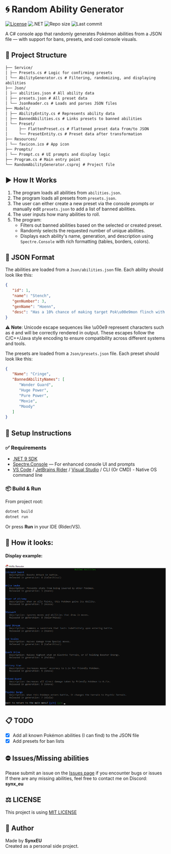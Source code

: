 # 🌀 Random Ability Generator

[![License](https://img.shields.io/github/license/SynxEU/Poke-Ability-Gen)](https://github.com/SynxEU/Poke-Ability-Gen/blob/master/LICENSE)
![.NET](https://img.shields.io/badge/.NET-9.0-blue)
![Repo size](https://img.shields.io/github/repo-size/SynxEU/Poke-Ability-Gen)
![Last commit](https://img.shields.io/github/last-commit/SynxEU/Poke-Ability-Gen)

A C# console app that randomly generates Pokémon abilities from a JSON file — with support for bans, presets, and cool console visuals.
## 📁 Project Structure
```text
├── Service/ 
│ ├── Presets.cs # Logic for confirming presets 
│ └── AbilityGenerator.cs # Filtering, randomizing, and displaying abilities 
├── Json/ 
│ ├── abilities.json # All ability data 
│ ├── presets.json # All preset data 
│ └── JsonReader.cs # Loads and parses JSON files 
├── Models/ 
│ ├── AbilityEntity.cs # Represents ability data 
│ ├── BannedAbilities.cs # Links presets to banned abilities 
│ └── Preset/ 
│     ├── FlattenPreset.cs # Flattened preset data from/to JSON 
│     └── PresetEntity.cs # Preset data after transformation 
├── Resources/ 
│ └── favicon.ico # App icon 
├── Prompts/ 
│ └── Prompt.cs # UI prompts and display logic 
├── Program.cs # Main entry point 
└── RandomAbilityGenerator.csproj # Project file
```

## ▶️ How It Works

1. The program loads all abilities from `abilities.json`.
2. The program loads all presets from `presets.json`.
3. The user can either create a new preset via the console prompts or manually edit `presets.json` to add a list of banned abilities.
4. The user inputs how many abilities to roll.
5. The program:
   - Filters out banned abilities based on the selected or created preset.
   - Randomly selects the requested number of unique abilities.
   - Displays each ability's name, generation, and description using `Spectre.Console` with rich formatting (tables, borders, colors).

## 💾 JSON Format

The abilities are loaded from a `Json/abilities.json` file. Each ability should look like this:
```json
{
   "id": 1,
   "name": "Stench",
   "genNumber": 3,
   "genName": "Hoenn",
   "desc": "Has a 10% chance of making target Pok\u00e9mon flinch with each hit."
}
```
⚠️ **Note**: Unicode escape sequences like \u00e9 represent characters such as é and will be correctly rendered in output. These escapes follow the C/C++/Java style encoding to ensure compatibility across different systems and tools.

The presets are loaded from a `Json/presets.json` file. Each preset should look like this:
```json
{
   "Name": "Cringe",
   "BannedAbilityNames": [
      "Wonder Guard",
      "Huge Power",
      "Pure Power",
      "Moxie",
      "Moody"
   ]
}
```

## 🔧 Setup Instructions
### ✅ Requirements
- [.NET 9 SDK](https://dotnet.microsoft.com/en-us/download/dotnet/9.0)
- [Spectre.Console](https://github.com/spectreconsole/spectre.console) — For enhanced console UI and prompts
- [VS Code](https://code.visualstudio.com/download) / [JetBrains Rider](https://www.jetbrains.com/rider/) / [Visual Studio](http://visualstudio.microsoft.com/downloads/) / CLI (Or CMD) - Native OS command line

### 📦 Build & Run
From project root:
```sh
dotnet build
dotnet run
```
Or press **Run** in your IDE (Rider/VS).

## 👀 How it looks:
#### Display example:
![img.png](img.png)

## 📋 TODO
- [x] Add all known Pokémon abilities (I can find) to the JSON file
- [x] Add presets for ban lists

## ⛔ Issues/Missing abilities
Please submit an issue on the [Issues page](https://github.com/SynxEU/Poke-Ability-Gen/issues) if you encounter bugs or issues <br/>
If there are any missing abilities, feel free to contact me on Discord: **synx_eu**

## ⚖️ LICENSE
This project is using [MIT LICENSE](https://github.com/SynxEU/Poke-Ability-Gen/blob/master/LICENSE)

## 🙋 Author
Made by **SynxEU** <br/>
Created as a personal side project.
